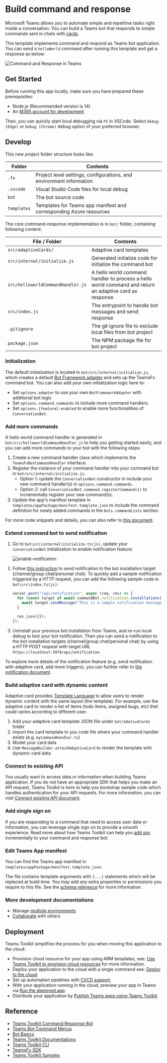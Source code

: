 # Build command and response

Microsoft Teams allows you to automate simple and repetitive tasks right inside a conversation. You can build a Teams bot that responds to simple commands sent in chats with [cards](https://docs.microsoft.com/microsoftteams/platform/task-modules-and-cards/what-are-cards).

This template implements command and respond as Teams bot application. You can send a `helloWorld` command after running this template and get a response as below:

![Command and Response in Teams](https://user-images.githubusercontent.com/11220663/165891754-16916b68-c1b5-499d-b6a8-bdfb195f1fd0.png)

## Get Started

Before running this app locally, make sure you have prepared these prerequisites:

- Node.js (Recommended version is 14)
- An [M365 account for development](https://docs.microsoft.com/microsoftteams/platform/toolkit/accounts)

Then, you can quickly start local debugging via `F5` in VSCode. Select `Debug (Edge)` or `Debug (Chrome)` debug option of your preferred browser.

## Develop

This new project folder structure looks like:

| Folder | Contents |
| - | - |
| `.fx` | Project level settings, configurations, and environment information |
| `.vscode` | Visual Studio Code files for local debug |
| `bot` | The bot source code |
| `templates` |Templates for Teams app manifest and corresponding Azure resources|

The core command-response implementation is in `bot/` folder, containing following content:

| File / Folder | Contents |
| - | - |
| `src/adaptiveCards/` | Adaptive card templates |
| `src/internal/initialize.js` | Generated initialize code for initialize the command bot |
| `src/helloworldCommandHandler.js` | A hello world command handler to process a hello world command and return an adaptive card as response |
| `src/index.js` | The entrypoint to handle bot messages and send response |
| `.gitignore` | The git ignore file to exclude local files from bot project |
| `package.json` | The NPM package file for bot project |

### Initialization

The default initialization is located in `bot/src/internal/initialize.js`, which creates a default [Bot Framework adapter](https://docs.microsoft.com/javascript/api/botbuilder/botframeworkadapter?view=botbuilder-ts-latest) and sets up the TeamsFx command bot. You can also add your own initialization logic here to:

- Set `options.adapter` to use your own `BotFrameworkAdapter` with additional bot logic
- Set `options.command.commands` to include more command handlers.
- Set `options.{feature}.enabled` to enable more functionalities of `ConversationBot`.

### Add more commands

A hello world command handler is generated in `bot/src/helloworldCommandHandler.js` to help you getting started easily, and you can add more commands to your bot with the following steps: 

1. Create a new command handler class which implements the `TeamsFxBotCommandHandler` interface.
2. Register the instance of your command handler into your command bot in `bot/src/internal/initialize.js`.
    - Option 1: update the `ConversationBot` constructor in include your new command handler(s) in `options.command.commands`.
    - Option 2: call `ConversationBot.command.registerCommand(s)` to incrementally register your new command(s). 
3. Update the app's manifest template in `templates/appPackage/manifest.template.json` to include the command definition for newly added commands in the `bots.commandLists` section. 

For more code snippets and details, you can also refer to [this document](https://aka.ms/teamsfx-command-response#how-to-add-more-command-and-response).

### Extend command bot to send notification

1. Go to `bot\src\internal\initialize.ts(js)`, update your `conversationBot` initialization to enable notification feature:

    ![enable-notification](https://user-images.githubusercontent.com/10163840/165462039-12bd4f61-3fc2-4fc8-8910-6a4b1e138626.png)

2. Follow [this instruction](https://aka.ms/teamsfx-notification#notify) to send notification to the bot installation target (channel/group chat/personal chat). To quickly add a sample notification triggered by a HTTP request, you can add the following sample code in `bot\src\index.ts(js)`:

    ```javascript
    server.post("/api/notification", async (req, res) => {
      for (const target of await commandBot.notification.installations()) {
        await target.sendMessage("This is a sample notification message");
      }
    
      res.json({});
    });

3. Uninstall your previous bot installation from Teams, and re-run local debug to test your bot notification. Then you can send a notification to the bot installation targets (channel/group chat/personal chat) by using a HTTP POST request with target URL `https://localhost:3978/api/notification`.

To explore more details of the notification feature (e.g. send notification with adaptive card, add more triggers), you can further refer to [the notification document](https://aka.ms/teamsfx-notification).

### Build adaptive card with dynamic content

Adaptive card provides [Template Language](https://docs.microsoft.com/adaptive-cards/templating/) to allow users to render dynamic content with the same layout (the template). For example, use the adaptive card to render a list of items (todo items, assigned bugs, etc) that could varies according to different user.

1. Add your adaptive card template JSON file under `bot/adativeCards` folder
1. Import the card template to you code file where your command handler exists (e.g. `myCommandHandler.ts`)
1. Model your card data
1. Use `MessageBuilder.attachAdaptiveCard` to render the template with dynamic card data

### Connect to existing API

You usually want to access data or information when building Teams application. If you do not have an appropriate SDK that helps you make an API request, Teams Toolkit is here to help you bootstrap sample code which handles authentication for your API requests. For more information, you can visit [Connect existing API document](https://aka.ms/teamsfx-connect-api).

### Add single sign on

If you are responding to a command that need to access user data or information, you can leverage single sign on to provide a smooth experience. Read more about how Teams Toolkit can help you [add sso](https://aka.ms/teamsfx-add-sso) incrementally to your command and response bot.

### Edit Teams App manifest

You can find the Teams app manifest in `templates/appPackage/manifest.template.json`.

The file contains template arguments with `{...}` statements which will be replaced at build time. You may add any extra properties or permissions you require to this file. See the [schema reference](https://docs.microsoft.com/microsoftteams/platform/resources/schema/manifest-schema) for more information.

### More development documentations

* Manage [multiple environments](https://docs.microsoft.com/microsoftteams/platform/toolkit/teamsfx-multi-env)
* [Collaborate](https://docs.microsoft.com/microsoftteams/platform/toolkit/teamsfx-collaboration) with others

## Deployment

Teams Toolkit simplifies the process for you when moving this application to the cloud.
* Provision cloud resource for your app using ARM templates, see: [Use Teams Toolkit to provision cloud resources](https://docs.microsoft.com/microsoftteams/platform/toolkit/provision) for more information.
* Deploy your application to the cloud with a single command see: [Deploy to the cloud](https://docs.microsoft.com/microsoftteams/platform/toolkit/deploy).
* Set up automation pipelines with [CI/CD support](https://docs.microsoft.com/en-us/microsoftteams/platform/toolkit/use-cicd-template).
* With your application running in the cloud, preview your app in Teams via [Run the deployed app](https://docs.microsoft.com/microsoftteams/platform/sbs-gs-javascript?tabs=vscode%2Cvsc%2Cviscode%2Cvcode&tutorial-step=8#run-the-deployed-app).
* Distribute your application by [Publish Teams apps using Teams Toolkit](https://docs.microsoft.com/microsoftteams/platform/toolkit/publish).

## Reference

* [Teams Toolkit Command Response Bot](https://aka.ms/teamsfx-command-response)
* [Teams Bot Command Menus](https://docs.microsoft.com/microsoftteams/platform/bots/how-to/create-a-bot-commands-menu?tabs=desktop%2Cjavascript)
* [Bot Basics](https://docs.microsoft.com/azure/bot-service/bot-builder-basics?view=azure-bot-service-4.0)
* [Teams Toolkit Documentations](https://docs.microsoft.com/microsoftteams/platform/toolkit/teams-toolkit-fundamentals)
* [Teams Toolkit CLI](https://docs.microsoft.com/microsoftteams/platform/toolkit/teamsfx-cli)
* [TeamsFx SDK](https://docs.microsoft.com/microsoftteams/platform/toolkit/teamsfx-sdk)
* [Teams Toolkit Samples](https://github.com/OfficeDev/TeamsFx-Samples)